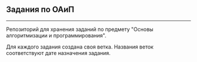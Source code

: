 ## Задания по ОАиП
***
Репозиторий для хранения заданий по предмету "Основы алгоритмизации и программирования".  

Для каждого задания создана своя ветка. Названия веток соответствуют дате назначения задания.